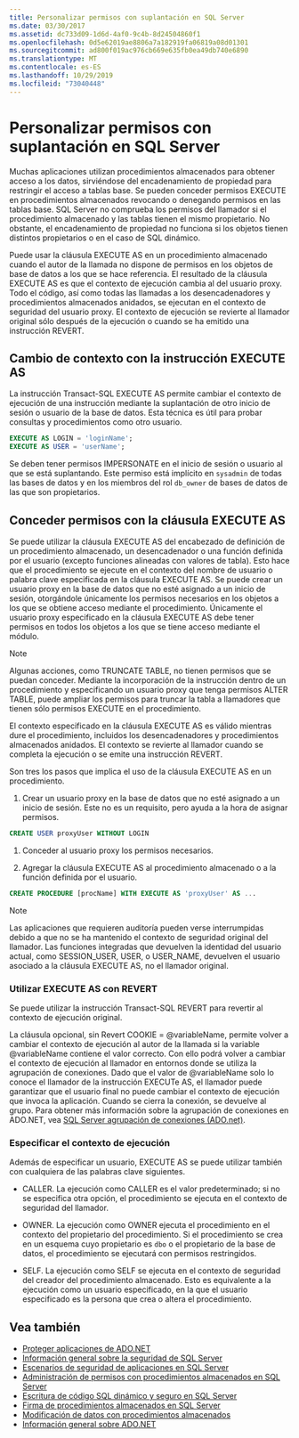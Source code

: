 ```yaml
---
title: Personalizar permisos con suplantación en SQL Server
ms.date: 03/30/2017
ms.assetid: dc733d09-1d6d-4af0-9c4b-8d24504860f1
ms.openlocfilehash: 0d5e62019ae8806a7a182919fa06819a08d01301
ms.sourcegitcommit: ad800f019ac976cb669e635fb0ea49db740e6890
ms.translationtype: MT
ms.contentlocale: es-ES
ms.lasthandoff: 10/29/2019
ms.locfileid: "73040448"
---
```

# <a name="customizing-permissions-with-impersonation-in-sql-server"></a>Personalizar permisos con suplantación en SQL Server
Muchas aplicaciones utilizan procedimientos almacenados para obtener acceso a los datos, sirviéndose del encadenamiento de propiedad para restringir el acceso a tablas base. Se pueden conceder permisos EXECUTE en procedimientos almacenados revocando o denegando permisos en las tablas base. SQL Server no comprueba los permisos del llamador si el procedimiento almacenado y las tablas tienen el mismo propietario. No obstante, el encadenamiento de propiedad no funciona si los objetos tienen distintos propietarios o en el caso de SQL dinámico.  
  
 Puede usar la cláusula EXECUTE AS en un procedimiento almacenado cuando el autor de la llamada no dispone de permisos en los objetos de base de datos a los que se hace referencia. El resultado de la cláusula EXECUTE AS es que el contexto de ejecución cambia al del usuario proxy. Todo el código, así como todas las llamadas a los desencadenadores y procedimientos almacenados anidados, se ejecutan en el contexto de seguridad del usuario proxy. El contexto de ejecución se revierte al llamador original sólo después de la ejecución o cuando se ha emitido una instrucción REVERT.  
  
## <a name="context-switching-with-the-execute-as-statement"></a>Cambio de contexto con la instrucción EXECUTE AS  
 La instrucción Transact-SQL EXECUTE AS permite cambiar el contexto de ejecución de una instrucción mediante la suplantación de otro inicio de sesión o usuario de la base de datos. Esta técnica es útil para probar consultas y procedimientos como otro usuario.  
  
```sql  
EXECUTE AS LOGIN = 'loginName';  
EXECUTE AS USER = 'userName';  
```  
  
 Se deben tener permisos IMPERSONATE en el inicio de sesión o usuario al que se está suplantando. Este permiso está implícito en `sysadmin` de todas las bases de datos y en los miembros del rol `db_owner` de bases de datos de las que son propietarios.  
  
## <a name="granting-permissions-with-the-execute-as-clause"></a>Conceder permisos con la cláusula EXECUTE AS  
 Se puede utilizar la cláusula EXECUTE AS del encabezado de definición de un procedimiento almacenado, un desencadenador o una función definida por el usuario (excepto funciones alineadas con valores de tabla). Esto hace que el procedimiento se ejecute en el contexto del nombre de usuario o palabra clave especificada en la cláusula EXECUTE AS. Se puede crear un usuario proxy en la base de datos que no esté asignado a un inicio de sesión, otorgándole únicamente los permisos necesarios en los objetos a los que se obtiene acceso mediante el procedimiento. Únicamente el usuario proxy especificado en la cláusula EXECUTE AS debe tener permisos en todos los objetos a los que se tiene acceso mediante el módulo.  
  
> [!NOTE]
> Algunas acciones, como TRUNCATE TABLE, no tienen permisos que se puedan conceder. Mediante la incorporación de la instrucción dentro de un procedimiento y especificando un usuario proxy que tenga permisos ALTER TABLE, puede ampliar los permisos para truncar la tabla a llamadores que tienen sólo permisos EXECUTE en el procedimiento.  
  
 El contexto especificado en la cláusula EXECUTE AS es válido mientras dure el procedimiento, incluidos los desencadenadores y procedimientos almacenados anidados. El contexto se revierte al llamador cuando se completa la ejecución o se emite una instrucción REVERT.  
  
 Son tres los pasos que implica el uso de la cláusula EXECUTE AS en un procedimiento.  
  
1. Crear un usuario proxy en la base de datos que no esté asignado a un inicio de sesión. Este no es un requisito, pero ayuda a la hora de asignar permisos.  
  
```sql
CREATE USER proxyUser WITHOUT LOGIN  
```  
  
1. Conceder al usuario proxy los permisos necesarios.  
  
2. Agregar la cláusula EXECUTE AS al procedimiento almacenado o a la función definida por el usuario.  
  
```sql
CREATE PROCEDURE [procName] WITH EXECUTE AS 'proxyUser' AS ...  
```  
  
> [!NOTE]
> Las aplicaciones que requieren auditoría pueden verse interrumpidas debido a que no se ha mantenido el contexto de seguridad original del llamador. Las funciones integradas que devuelven la identidad del usuario actual, como SESSION_USER, USER, o USER_NAME, devuelven el usuario asociado a la cláusula EXECUTE AS, no el llamador original.  
  
### <a name="using-execute-as-with-revert"></a>Utilizar EXECUTE AS con REVERT  
 Se puede utilizar la instrucción Transact-SQL REVERT para revertir al contexto de ejecución original.  
  
 La cláusula opcional, sin Revert COOKIE = @variableName, permite volver a cambiar el contexto de ejecución al autor de la llamada si la variable @variableName contiene el valor correcto. Con ello podrá volver a cambiar el contexto de ejecución al llamador en entornos donde se utiliza la agrupación de conexiones. Dado que el valor de @variableName solo lo conoce el llamador de la instrucción EXECUTe AS, el llamador puede garantizar que el usuario final no puede cambiar el contexto de ejecución que invoca la aplicación. Cuando se cierra la conexión, se devuelve al grupo. Para obtener más información sobre la agrupación de conexiones en ADO.NET, vea [SQL Server agrupación de conexiones (ADO.net)](../sql-server-connection-pooling.md).  
  
### <a name="specifying-the-execution-context"></a>Especificar el contexto de ejecución  
 Además de especificar un usuario, EXECUTE AS se puede utilizar también con cualquiera de las palabras clave siguientes.  
  
- CALLER. La ejecución como CALLER es el valor predeterminado; si no se especifica otra opción, el procedimiento se ejecuta en el contexto de seguridad del llamador.  
  
- OWNER. La ejecución como OWNER ejecuta el procedimiento en el contexto del propietario del procedimiento. Si el procedimiento se crea en un esquema cuyo propietario es `dbo` o el propietario de la base de datos, el procedimiento se ejecutará con permisos restringidos.  
  
- SELF. La ejecución como SELF se ejecuta en el contexto de seguridad del creador del procedimiento almacenado. Esto es equivalente a la ejecución como un usuario especificado, en la que el usuario especificado es la persona que crea o altera el procedimiento.  
  
## <a name="see-also"></a>Vea también

- [Proteger aplicaciones de ADO.NET](../securing-ado-net-applications.md)
- [Información general sobre la seguridad de SQL Server](overview-of-sql-server-security.md)
- [Escenarios de seguridad de aplicaciones en SQL Server](application-security-scenarios-in-sql-server.md)
- [Administración de permisos con procedimientos almacenados en SQL Server](managing-permissions-with-stored-procedures-in-sql-server.md)
- [Escritura de código SQL dinámico y seguro en SQL Server](writing-secure-dynamic-sql-in-sql-server.md)
- [Firma de procedimientos almacenados en SQL Server](signing-stored-procedures-in-sql-server.md)
- [Modificación de datos con procedimientos almacenados](../modifying-data-with-stored-procedures.md)
- [Información general sobre ADO.NET](../ado-net-overview.md)
